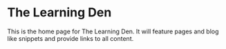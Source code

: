 # The Learning Den
This is the home page for The Learning Den. It will feature pages and blog like snippets and provide links to all content.
